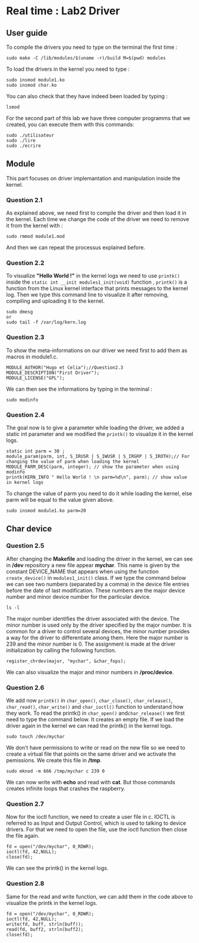 # Real time : Lab2 Driver

## User guide
To compile the drivers you need to type on the terminal the first time :
```
sudo make -C /lib/modules/$(uname -r)/build M=$(pwd) modules
```
To load the drivers in the kernel you need to type : 
```
sudo insmod module1.ko
sudo insmod char.ko 

```
You can also check that they have indeed been loaded by typing :
```
lsmod
```

For the second part of this lab we have three computer programms that we created, you can execute them with this commands:
```
sudo ./utilisateur
sudo ./lire
sudo ./ecrire
```
 ## Module
 This part focuses on driver implemantation and manipulation inside the kernel.
### Question 2.1
As explained above, we need first to compile the driver and then load it in the kernel. Each time we change the code of the driver we need to remove it from the kernel with : 
```
sudo rmmod module1.mod
```
And then we can repeat the processus explained before.
### Question 2.2
To visualize **"Hello World !"** in the kernel logs we need to use `printk()` inside the `static int __init modules1_init(void)` function , `printk()` is a function from the Linux kernel interface that prints messages to the kernel log.
Then we type this command line to visualize it after removing, compiling and uploading it to the kernel.
```
sudo dmesg
or
sudo tail -f /var/log/kern.log
```
### Question 2.3
To show the meta-informations on our driver we need first to add them as macros in module1.c.
```
MODULE_AUTHOR("Hugo et Celia");//Question2.3
MODULE_DESCRIPTION("First Driver");
MODULE_LICENSE("GPL");
```
We can then see the informations by typing in the terminal : 
```
sudo modinfo
```
### Question 2.4
The goal now is to give a parameter while loading the driver, we added a static int parameter and we modified the ```printk()``` to visualize it in the kernel logs. 

```
static int parm = 30 ; 
module_param(parm, int, S_IRUSR | S_IWUSR | S_IRGRP | S_IROTH);// For changing the value of parm when loading the kernel
MODULE_PARM_DESC(parm, integer); // show the parameter when using modinfo
printk(KERN_INFO " Hello World ! \n parm=%d\n", parm); // show value in kernel logs
```
To change the value of parm you need to do it while loading the kernel, else parm will be equal to the value given above.
```
sudo insmod module1.ko parm=20
```
## Char device
### Question 2.5
After changing the **Makefile** and loading the driver in the kernel, we can see in **/dev** repository a new file appear **mychar**. This name is given by the constant DEVICE_NAME that appears when using the function `create_device()` in `modules1_init()` class.
If we type the command below we can see two numbers (separated by a comma) in the device file entries before the date of last modification. These numbers are the major device number and minor device number for the particular device.
```
ls -l
```
The major number identifies the driver associated with the device.
The minor number is used only by the driver specified by the major number. It is common for a driver to control several devices, the minor number provides a way for the driver to differentiate among them.
Here the major number is 239 and the minor number is 0. The assignment is made at the driver initialization by calling the following function.
```
register_chrdev(major, "mychar", &char_fops);
```
We can also visualize the major and minor numbers in **/proc/device**.
### Question 2.6
We add now ```printk()``` in ```char_open()```, ```char_close()```, ```char_release()```, ```char_read()```, ```char_write()``` and ```char_ioctl()``` function to understand how they work.
 To read the printk() in ```char_open()``` and```char_release()``` we first need to type the command below. It creates an empty file. If we load the driver again in the kernel we can read the printk() in the kernel logs.
```
sudo touch /dev/mychar
```
 We don't have permissions to write or read on the new file so we need to create a virtual file that points on the same driver and we activate the pemissions.
 We create this file in **/tmp**.
 ```
 sudo mknod -m 666 /tmp/mychar c 239 0
 ```
 We can now write with **echo** and read with **cat**. But those commands creates infinite loops that crashes the raspberry. 
 ### Question 2.7
Now for the ioctl function, we need to create a user file in c. IOCTL is referred to as Input and Output Control, which is used to talking to device drivers. 
For that we need to open the file, use the ioctl function then close the file again.
```
fd = open("/dev/mychar", O_RDWR); 
ioctl(fd, 42,NULL); 
close(fd);
 ```
 We can see the printk() in the kernel logs.
 ### Question 2.8
 Same for the read and write function, we can add them in the code above to visualize the printk in the kernel logs.
 ```
fd = open("/dev/mychar", O_RDWR); 
ioctl(fd, 42,NULL); 
write(fd, buff, strln(buff));
read(fd, buff2, strln(buff2);
close(fd);
 ```
  
